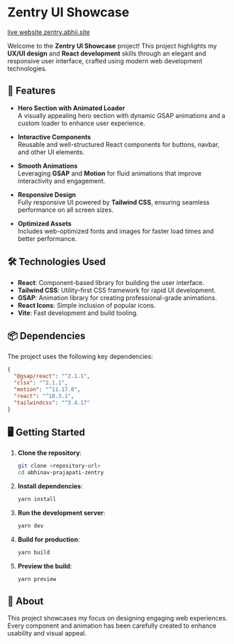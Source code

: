 # Zentry UI Showcase

[live website zentry.abhii.site](zentry.abhii.site)

Welcome to the **Zentry UI Showcase** project! This project highlights my **UX/UI design** and **React development** skills through an elegant and responsive user interface, crafted using modern web development technologies.

## 🚀 Features

- **Hero Section with Animated Loader**  
  A visually appealing hero section with dynamic GSAP animations and a custom loader to enhance user experience.
  
- **Interactive Components**  
  Reusable and well-structured React components for buttons, navbar, and other UI elements.

- **Smooth Animations**  
  Leveraging **GSAP** and **Motion** for fluid animations that improve interactivity and engagement.

- **Responsive Design**  
  Fully responsive UI powered by **Tailwind CSS**, ensuring seamless performance on all screen sizes.

- **Optimized Assets**  
  Includes web-optimized fonts and images for faster load times and better performance.

## 🛠️ Technologies Used

- **React**: Component-based library for building the user interface.
- **Tailwind CSS**: Utility-first CSS framework for rapid UI development.
- **GSAP**: Animation library for creating professional-grade animations.
- **React Icons**: Simple inclusion of popular icons.
- **Vite**: Fast development and build tooling.

## 📦 Dependencies

The project uses the following key dependencies:

```json
{
  "@gsap/react": "^2.1.1",
  "clsx": "^2.1.1",
  "motion": "^11.17.0",
  "react": "^18.3.1",
  "tailwindcss": "^3.4.17"
}
```

## 🖥️ Getting Started

1. **Clone the repository**:
   ```bash
   git clone <repository-url>
   cd abhinav-prajapati-zentry
   ```

2. **Install dependencies**:
   ```bash
   yarn install
   ```

3. **Run the development server**:
   ```bash
   yarn dev
   ```

4. **Build for production**:
   ```bash
   yarn build
   ```

5. **Preview the build**:
   ```bash
   yarn preview
   ```

## 🌟 About

This project showcases my focus on designing engaging web experiences. Every component and animation has been carefully created to enhance usability and visual appeal. 
